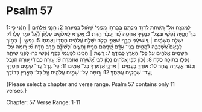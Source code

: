 # Psalm 57
1: לַמְנַצֵּ֣חַ אַל־ תַּ֭שְׁחֵת לְדָוִ֣ד מִכְתָּ֑ם בְּבָרְח֥וֹ מִפְּנֵי־ שָׁ֝א֗וּל בַּמְּעָרֽ͏ָה׃
2: חָנֵּ֤נִי אֱלֹהִ֨ים ׀ חָנֵּ֗נִי כִּ֥י בְךָ֮ חָסָ֪יָה נַ֫פְשִׁ֥י וּבְצֵֽל־ כְּנָפֶ֥יךָ אֶחְסֶ֑ה עַ֝֗ד יַעֲבֹ֥ר הַוּֽוֹת׃
3: אֶ֭קְרָא לֵֽאלֹהִ֣ים עֶלְי֑וֹן לָ֝אֵ֗ל גֹּמֵ֥ר עָלָֽי׃
4: יִשְׁלַ֤ח מִשָּׁמַ֨יִם ׀ וְֽיוֹשִׁיעֵ֗נִי חֵרֵ֣ף שֹׁאֲפִ֣י סֶ֑לָה יִשְׁלַ֥ח אֱ֝לֹהִ֗ים חַסְדּ֥וֹ וַאֲמִתּֽוֹ׃
5: נַפְשִׁ֤י ׀ בְּת֥וֹךְ לְבָאִם֮ אֶשְׁכְּבָ֪ה לֹ֫הֲטִ֥ים בְּֽנֵי־ אָדָ֗ם שִׁ֭נֵּיהֶם חֲנִ֣ית וְחִצִּ֑ים וּ֝לְשׁוֹנָ֗ם חֶ֣רֶב חַדָּֽה׃
6: ר֣וּמָה עַל־ הַשָּׁמַ֣יִם אֱלֹהִ֑ים עַ֖ל כָּל־ הָאָ֣רֶץ כְּבוֹדֶֽךָ׃
7: רֶ֤שֶׁת ׀ הֵכִ֣ינוּ לִפְעָמַי֮ כָּפַ֪ף נַ֫פְשִׁ֥י כָּר֣וּ לְפָנַ֣י שִׁיחָ֑ה נָפְל֖וּ בְתוֹכָ֣הּ סֶֽלָה׃
8: נָ֘כ֤וֹן לִבִּ֣י אֱ֭לֹהִים נָכ֣וֹן לִבִּ֑י אָ֝שִׁ֗ירָה וַאֲזַמֵּֽרָה׃
9: ע֤וּרָה כְבוֹדִ֗י ע֭וּרָֽה הַנֵּ֥בֶל וְכִנּ֗וֹר אָעִ֥ירָה שָּֽׁחַר׃
10: אוֹדְךָ֖ בָעַמִּ֥ים ׀ אֲדֹנָ֑י אֲ֝זַמֶּרְךָ֗ בַּל־ אֻמִּֽים׃
11: כִּֽי־ גָדֹ֣ל עַד־ שָׁמַ֣יִם חַסְדֶּ֑ךָ וְֽעַד־ שְׁחָקִ֥ים אֲמִתֶּֽךָ׃
12: ר֣וּמָה עַל־ שָׁמַ֣יִם אֱלֹהִ֑ים עַ֖ל כָּל־ הָאָ֣רֶץ כְּבוֹדֶֽךָ׃

{Please select a chapter and verse range. Psalm 57 contains only 11 verses.}

Chapter: 57
Verse Range: 1-11